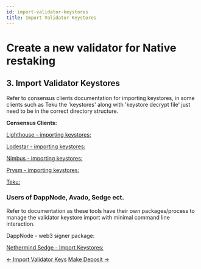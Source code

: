 ```yaml
---
id: import-validator-keystores
title: Import Validator Keystores
---
```


# Create a new validator for Native restaking
## 3. Import Validator Keystores

Refer to consensus clients documentation for importing keystores, in some clients such as Teku the 'keystores' along with 'keystore decrypt file' just need to be in the correct directory structure.

**Consensus Clients:**

[Lighthouse - importing keystores:](https://lighthouse-book.sigmaprime.io/validator-manager-create.html)

[Lodestar - importing keystores:](https://chainsafe.github.io/lodestar/usage/validator-management/#option-1-import-keys-to-lodestars-keystores-folder) 

[Nimbus - importing keystores:](https://nimbus.guide/run-a-validator.html#2-import-your-validator-keys)

[Prysm - importing keystores:](https://docs.prylabs.network/docs/wallet/nondeterministic#import-validator-accounts)

[Teku:](https://consensys.net/knowledge-base/ethereum-2/teku/)

### Users of DappNode, Avado, Sedge ect.

Refer to documentation as these tools have their own packages/process to manage the validator keystore import with minimal command line interaction.

DappNode - web3 signer package: 

[Nethermind Sedge - Import Keystores:](https://docs.sedge.nethermind.io/docs/commands/import-key)

[← Import Validator Keys](./import-validator-keystores.md)    [Make Deposit →](./make-deposit.md)